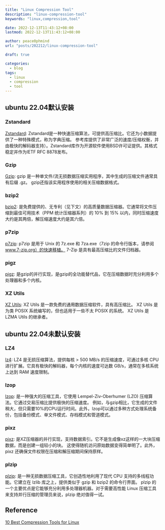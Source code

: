 ```yaml
---
title: "Linux Compression Tool"
description: "linux-compression-tool"
keywords: "linux,compression,tool"

date: 2022-12-13T11:43:12+08:00
lastmod: 2022-12-13T11:43:12+08:00

author: peace0phmind
url: "posts/202212/linux-compression-tool"

draft: true

categories:
  - blog
tags:
  - linux
  - compression
  - tool
---
```


## ubuntu 22.04默认安装

### Zstandard
[Zstandard](https://facebook.github.io/zstd/): Zstandard是一种快速压缩算法，可提供高压缩比。它还为小数据提供了一种特殊模式，称为字典压缩。
参考库提供了非常广泛的速度/压缩权衡，并由极快的解码器支持）。Zstandard库作为开源软件使用BSD许可证提供。其格式稳定并作为IETF RFC 8878发布。

### Gzip
[Gzip](https://www.gzip.org/):  gzip 是一种单文件/流无损数据压缩实用程序，其中生成的压缩文件通常具有后缀 .gz。
gzip还指该实用程序使用的相关压缩数据格式。

### bzip2
[bzip2](https://www.sourceware.org/bzip2/): 是免费提供的、无专利（见下文）的高质量数据压缩器。它通常将文件压缩到最佳可用技术（PPM 统计压缩器系列）的 10% 到 15% 以内，同时压缩速度大约是其两倍，解压缩速度大约是其六倍。

### p7zip
[p7zip](https://sourceforge.net/projects/p7zip/): p7zip 是用于 Unix 的 7z.exe 和 7za.exe（7zip 的命令行版本，请参阅 www.7-zip.org）的快速移植。
7-Zip 是具有最高压缩比的文件归档器。

### pigz
[pigz](https://zlib.net/pigz/): 是gzip的并行实现，是gzip的全功能替代品，它在压缩数据时充分利用多个处理器和多个内核。 

### XZ Utils
[XZ Utils](https://tukaani.org/xz/): XZ Utils 是一款免费的通用数据压缩软件，具有高压缩比。 XZ Utils 是为类 POSIX 系统编写的，但也适用于一些不太 POSIX 的系统。
XZ Utils 是 LZMA Utils 的继承者。

## ubuntu 22.04未默认安装

### LZ4
[lz4](https://github.com/lz4/lz4): LZ4 是无损压缩算法，提供每核 > 500 MB/s 的压缩速度，可通过多核 CPU 进行扩展。它具有极快的解码器，每个内核的速度可达数 GB/s，通常在多核系统上达到 RAM 速度限制。

### lzop
[lzop](https://www.lzop.org/): 是一种强大的压缩工具，它使用 Lempel-Ziv-Oberhumer (LZO) 压缩算法。它通过交易压缩比提供极快的压缩速度。
例如，与gzip相比，它生成的文件稍大，但只需要10%的CPU运行时间。此外，lzop可以通过多种方式处理系统备份，包括备份模式、单文件模式、存档模式和管道模式。

### pixz
[pixz](https://github.com/vasi/pixz): 是XZ压缩器的并行实现，支持数据索引。它不是生成像xz这样的一大块压缩数据，而是创建一组较小的块。
这使得随机访问原始数据变得简单明了。此外，pixz 还确保文件权限在压缩和解压缩期间保持原样。

### plzip
[plzip](https://www.nongnu.org/lzip/plzip.html): 是一种无损数据压缩工具，它创造性地利用了现代 CPU 支持的多线程功能。它建立在 lzlib 库之上，提供类似于 gzip 和 bzip2 的命令行界面。 plzip 的一个主要优点是它能够充分利用多处理器机器。对于需要高性能 Linux 压缩工具来支持并行压缩的管理员来说，plzip 绝对值得一试。

## Reference
[10 Best Compression Tools for Linux](https://www.maketecheasier.com/best-compression-tools-linux/)
